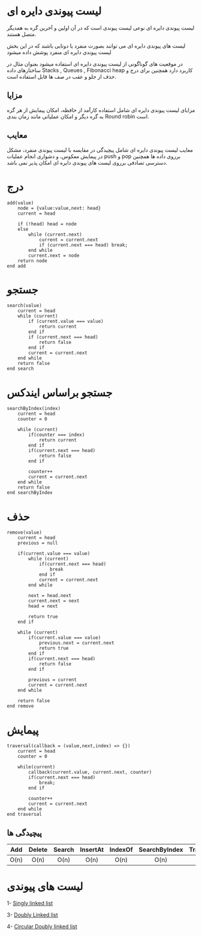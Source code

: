 # لیست پیوندی دایره ای

لیست پیوندی دایره ای نوعی لیست پیوندی است که در آن اولین و آخرین گره به همدیگر متصل هستند.

لیست های پیوندی دایره ای می توانند بصورت منفرد یا دوتایی باشند که در این بخش لیست پیوندی دایره ای منفرد پوشش داده میشود

در موقعیت های گوناگونی از لیست پیوندی دایره ای استفاده میشود بعنوان مثال در ساختارهای داده Stacks , Queues , Fibonacci heap کاربرد دارد همچنین برای درج و حذف از جلو و عقب در صف ها قابل استفاده است.

## مزایا

مزایای لیست پیوندی دایره ای شامل استفاده کارآمد از حافظه، امکان پیمایش از هر گره به گره دیگر و امکان عملیاتی مانند زمان بندی Round robin است.

## معایب

معایب لیست پیوندی دایره ای شامل پیچیدگی در مقایسه با لیست پیوندی منفرد، مشکل در پیمایش معکوس، و دشواری انجام عملیات push و pop برروی داده ها همچنین دسترسی تصادفی برروی لیست های پیوندی دایره ای امکان پذیر نمی باشد.

# درج

```
add(value)
    node = {value:value,next: head}
    current = head

    if (!head) head = node
    else
        while (current.next)
            current = current.next
            if (current.next === head) break;
        end while
        current.next = node
    return node
end add
```

# جستجو

```
search(value)
    current = head
    while (current)
        if (current.value === value)
            return current
        end if
        if (current.next === head)
            return false
        end if
        current = current.next
    end while
    return false
end search
```

# جستجو براساس ایندکس

```
searchByIndex(index)
    current = head
    counter = 0

    while (current)
        if(counter === index)
            return current
        end if
        if(current.next === head)
            return false
        end if

        counter++
        current = current.next
    end while
    return false
end searchByIndex
```

# حذف

```
remove(value)
    current = head
    previous = null

    if(current.value === value)
        while (current)
            if(current.next === head)
                break
            end if
            current = current.next
        end while

        next = head.next
        current.next = next
        head = next

        return true
    end if

    while (current)
        if(current.value === value)
            previous.next = current.next
            return true
        end if
        if(current.next === head)
            return false
        end if

        previous = current
        current = current.next
    end while

    return false
end remove
```

# پیمایش

```
traversal(callback = (value,next,index) => {})
    current = head
    counter = 0

    while(current)
        callback(current.value, current.next, counter)
        if(current.next === head)
            break;
        end if

        counter++
        current = current.next
    end while
end traversal

```

## پیچیدگی ها

| Add  | Delete | Search | InsertAt | IndexOf | SearchByIndex | Traversal |
| :--: | :----: | :----: | :------: | :-----: | :-----------: | :-------: |
| O(n) |  O(n)  |  O(n)  |   O(n)   |  O(n)   |     O(n)      |   O(n)    |

# لیست های پیوندی

1- [Singly linked list](https://github.com/mmdzov/data-structure/blob/main/src/2.Linked-List/2_1.Singly-Linked-List/FA-README.md)

3- [Doubly Linked list](https://github.com/mmdzov/data-structure/blob/main/src/2.Linked-List/2_3.Doubly-Linked-List/FA-README.md)

4- [Circular Doubly linked list](https://github.com/mmdzov/data-structure/blob/main/src/2.Linked-List/2_4.Circular-Doubly-Linked-List/FA-README.md)
